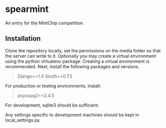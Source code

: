 spearmint
=========

An entry for the MintChip competition.

Installation
------------

Clone the repository locally, set the permissions on the media folder so that
the server can write to it.  Optionally you may create a virtual environment
using the python virtualenv package.  Creating a virtual environment is
recommended.  Next, install the following packages and versions.

> Django==1.4
> South==0.7.5

For production or testing environments, install:

> psycopg2==2.4.5

For development, sqlite3 should be sufficient.

Any settings specific to development machines should be kept in
local_settings.py.

